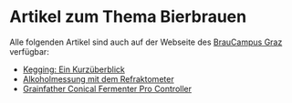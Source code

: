 # Artikel zum Thema Bierbrauen

Alle folgenden Artikel sind auch auf der Webseite des [BrauCampus Graz](https://www.braucampus.at) verfügbar:

* [Kegging: Ein Kurzüberblick](https://github.com/aschet/brauartikel/releases/download/KEGGING_1.0/Kegging_Ein_Kurzueberblick.pdf)
* [Alkoholmessung mit dem Refraktometer](https://github.com/aschet/brauartikel/releases/download/REFRAKTOMETER_v1.0.0/Alkoholmessung_mit_dem_Refraktometer.pdf)
* [Grainfather Conical Fermenter Pro Controller](https://github.com/aschet/brauartikel/releases/download/GFPROCONTROLLER_v1.0.0/Grainfather_Conical_Fermenter_Pro_Controller.pdf)
